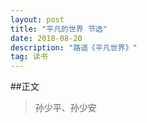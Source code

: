 ```yaml
---
layout: post
title: "平凡的世界 节选"
date: 2018-08-20
description: "路遥《平凡世界》"
tag: 读书
---
```

##正文
>孙少平、孙少安
